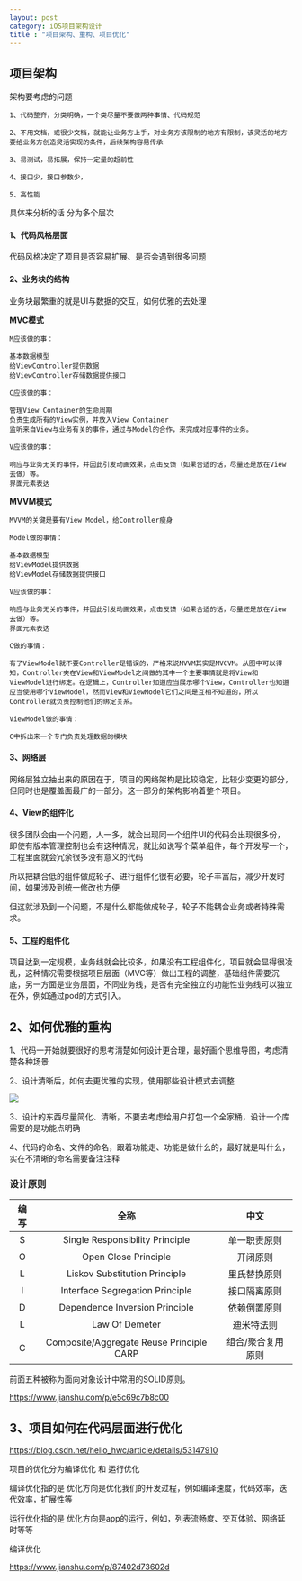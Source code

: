 ```yaml
---
layout: post
category: iOS项目架构设计
title : "项目架构、重构、项目优化"
---
```




## 项目架构

架构要考虑的问题

```
1、代码整齐，分类明确，一个类尽量不要做两种事情、代码规范

2、不用文档，或很少文档，就能让业务方上手，对业务方该限制的地方有限制，该灵活的地方要给业务方创造灵活实现的条件，后续架构容易传承

3、易测试，易拓展，保持一定量的超前性

4、接口少，接口参数少，

5、高性能
```



具体来分析的话 分为多个层次

#### 1、代码风格层面

代码风格决定了项目是否容易扩展、是否会遇到很多问题

#### 2、业务块的结构

业务块最繁重的就是UI与数据的交互，如何优雅的去处理

**MVC模式**

```
M应该做的事：

基本数据模型
给ViewController提供数据
给ViewController存储数据提供接口

C应该做的事：

管理View Container的生命周期
负责生成所有的View实例，并放入View Container
监听来自View与业务有关的事件，通过与Model的合作，来完成对应事件的业务。

V应该做的事：

响应与业务无关的事件，并因此引发动画效果，点击反馈（如果合适的话，尽量还是放在View去做）等。
界面元素表达
```

**MVVM模式**

```
MVVM的关键是要有View Model，给Controller瘦身

Model做的事情：

基本数据模型
给ViewModel提供数据
给ViewModel存储数据提供接口

V应该做的事：

响应与业务无关的事件，并因此引发动画效果，点击反馈（如果合适的话，尽量还是放在View去做）等。
界面元素表达

C做的事情：

有了ViewModel就不要Controller是错误的，严格来说MVVM其实是MVCVM。从图中可以得知，Controller夹在View和ViewModel之间做的其中一个主要事情就是将View和ViewModel进行绑定。在逻辑上，Controller知道应当展示哪个View，Controller也知道应当使用哪个ViewModel，然而View和ViewModel它们之间是互相不知道的，所以Controller就负责控制他们的绑定关系。

ViewModel做的事情：

C中拆出来一个专门负责处理数据的模块

```



#### 3、网络层

网络层独立抽出来的原因在于，项目的网络架构是比较稳定，比较少变更的部分，但同时也是覆盖面最广的一部分。这一部分的架构影响着整个项目。





#### 4、View的组件化

很多团队会由一个问题，人一多，就会出现同一个组件UI的代码会出现很多份，即使有版本管理控制也会有这种情况，就比如说写个菜单组件，每个开发写一个，工程里面就会冗余很多没有意义的代码

所以把耦合低的组件做成轮子、进行组件化很有必要，轮子丰富后，减少开发时间，如果涉及到统一修改也方便

但这就涉及到一个问题，不是什么都能做成轮子，轮子不能耦合业务或者特殊需求。



#### 5、工程的组件化

项目达到一定规模，业务线就会比较多，如果没有工程组件化，项目就会显得很凌乱，这种情况需要根据项目层面（MVC等）做出工程的调整，基础组件需要沉底，另一方面是业务层面，不同业务线，是否有完全独立的功能性业务线可以独立在外，例如通过pod的方式引入。







## 2、如何优雅的重构



1、代码一开始就要很好的思考清楚如何设计更合理，最好画个思维导图，考虑清楚各种场景

2、设计清晰后，如何去更优雅的实现，使用那些设计模式去调整

![](https://upload-images.jianshu.io/upload_images/301129-2c27c621a8eb8d05.png)

3、设计的东西尽量简化、清晰，不要去考虑给用户打包一个全家桶，设计一个库需要的是功能点明确



4、代码的命名、文件的命名，跟着功能走、功能是做什么的，最好就是叫什么，实在不清晰的命名需要备注注释



### 设计原则

| 编写 |                   全称                   |       中文        |
| :--: | :--------------------------------------: | :---------------: |
|  S   |     Single Responsibility Principle      |   单一职责原则    |
|  O   |           Open Close Principle           |     开闭原则      |
|  L   |      Liskov Substitution Principle       |   里氏替换原则    |
|  I   |     Interface Segregation Principle      |   接口隔离原则    |
|  D   |      Dependence Inversion Principle      |   依赖倒置原则    |
|  L   |              Law Of Demeter              |    迪米特法则     |
|  C   | Composite/Aggregate Reuse Principle CARP | 组合/聚合复用原则 |

前面五种被称为面向对象设计中常用的SOLID原则。



https://www.jianshu.com/p/e5c69c7b8c00



## 3、项目如何在代码层面进行优化







https://blog.csdn.net/hello_hwc/article/details/53147910

























项目的优化分为编译优化 和 运行优化

编译优化指的是 优化方向是优化我们的开发过程，例如编译速度，代码效率，迭代效率，扩展性等

运行优化指的是 优化方向是app的运行，例如，列表流畅度、交互体验、网络延时等等

编译优化

https://www.jianshu.com/p/87402d73602d